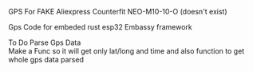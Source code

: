 GPS For FAKE Aliexpress Counterfit NEO-M10-10-O (doesn't exist)

Gps Code for embeded rust esp32 Embassy framework 

To Do 
Parse Gps Data  
Make a Func so it will get only lat/long and time
and also function to get whole gps data parsed
